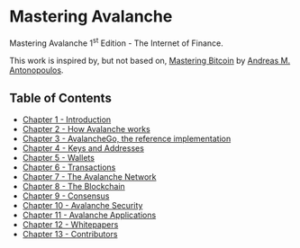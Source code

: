 # Mastering Avalanche

Mastering Avalanche 1<sup>st</sup> Edition - The Internet of Finance.

This work is inspired by, but not based on, [Mastering Bitcoin](https://github.com/bitcoinbook/bitcoinbook) by [Andreas M. Antonopoulos](https://aantonop.com).

## Table of Contents

* [Chapter 1 - Introduction](./chapter_01.md)
* [Chapter 2 - How Avalanche works](./chapter_02.md)
* [Chapter 3 - AvalancheGo, the reference implementation](./chapter_03.md)
* [Chapter 4 - Keys and Addresses](./chapter_04.md)
* [Chapter 5 - Wallets](./chapter_05.md)
* [Chapter 6 - Transactions](./chapter_06.md)
* [Chapter 7 - The Avalanche Network](./chapter_07.md)
* [Chapter 8 - The Blockchain](./chapter_08.md)
* [Chapter 9 - Consensus](./chapter_09.md)
* [Chapter 10 - Avalanche Security](./chapter_10.md)
* [Chapter 11 - Avalanche Applications](./chapter_11.md)
* [Chapter 12 - Whitepapers](./chapter_12.md)
* [Chapter 13 - Contributors](./chapter_13.md)
